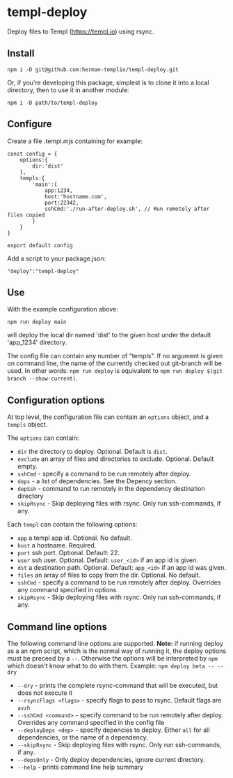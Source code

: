 # templ-deploy
Deploy files to Templ (https://templ.io) using rsync.

## Install
```
npm i -D git@github.com:herman-templio/templ-deploy.git
```

Or, if you're developing this package, simplest is to clone it into a local directory, then to use it in another module:
```
npm i -D path/to/templ-deploy
```

## Configure
Create a file .templ.mjs containing for example:

```
const config = {
    options:{
        dir:'dist'
    },
    templs:{
        'main':{
            app:1234,
            host:'hostname.com',
            port:22342,
            sshCmd:'./run-after-deploy.sh', // Run remotely after files copied
        }
    }
}

export default config
````
Add a script to your package.json:
```
"deploy":"templ-deploy"
```
## Use

With the example configuration above:
```
npm run deploy main
```
will deploy the local dir named 'dist' to the given host under the default 'app_1234' directory. 

The config file can contain any number of "templs". If no argument is given on command line, the name of the currently checked out git-branch will be used. In other words: ```npm run deploy``` is equivalent to ```npm run deploy $(git branch --show-current)```.

## Configuration options

At top level, the configuration file can contain an ```options``` object, and a ```templs``` object. 

The ```options``` can contain:
+ ```dir``` the directory to deploy. Optional. Default is ```dist```.
+ ```exclude``` an array of files and directories to exclude. Optional. Default empty.
+ ```sshCmd``` - specify a command to be run remotely after deploy.
+ ```deps``` - a list of dependencies. See the Depency section.
+ ```depSsh``` - command to run remotely in the dependency destination directory
+ ```skipRsync``` -  Skip deploying files with rsync. Only run ssh-commands, if any.

Each ```templ``` can contain the following options:

+ ```app``` a templ app id. Optional. No default.
+ ```host``` a hostname. Required.
+ ```port``` ssh port. Optional. Default: 22.
+ ```user``` ssh user. Optional. Default: ```user_<id>``` if an app id is given.
+ ```dst``` a destination path. Optional. Default: ```app_<id>``` if an app id was given.
+ ```files``` an array of files to copy from the dir. Optional. No default.
+ ```sshCmd``` - specify a command to be run remotely after deploy. Overrides any command specified in options.
+ ```skipRsync``` -  Skip deploying files with rsync. Only run ssh-commands, if any.

## Command line options

The following command line options are supported. **Note:** if running deploy as a an npm script, which is the normal way of running it, the deploy options must be preceed by a ```--```. Otherwise the options will be interpreted by ```npm``` which doesn't know what to do with them. Example: ```npm deploy beta -- --dry```

+ ```--dry``` - prints the complete rsync-command that will be executed, but does not execute it
+ ```--rsyncFlags <flags>``` - specify flags to pass to rsync. Default flags are ```avzh```
+ ```--sshCmd <command>``` - specify command to be run remotely after deploy. Overrides any command specified in the config file
+ ```--deployDeps <dep>``` - specify depencies to deploy. Either ```all``` for all dependencies, or the name of a dependency.
+ ```--skipRsync``` - Skip deploying files with rsync. Only run ssh-commands, if any.
+ ```--depsOnly``` - Only deploy dependencies, ignore current directory.
+ ```--help``` - prints command line help summary

